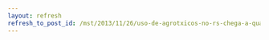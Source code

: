 ```yaml
---
layout: refresh
refresh_to_post_id: /mst/2013/11/26/uso-de-agrotxicos-no-rs-chega-a-quase-o-dobro-da-mdia-nacional
---
```

